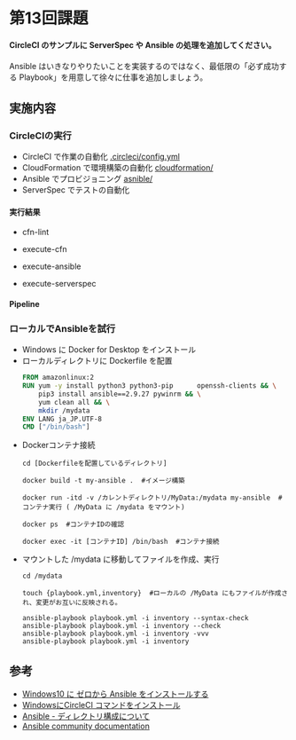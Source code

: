 # 第13回課題
#### CircleCI のサンプルに ServerSpec や Ansible の処理を追加してください。
Ansible はいきなりやりたいことを実装するのではなく、最低限の「必ず成功する Playbook」を用意して徐々に仕事を追加しましょう。
## 実施内容
### CircleCIの実行
- CircleCI で作業の自動化 [.circleci/config.yml](.circleci/config.yml)
- CloudFormation で環境構築の自動化 [cloudformation/](cloudformation/)
- Ansible でプロビジョニング [asnible/](ansible/)
- ServerSpec でテストの自動化
#### 実行結果
- cfn-lint

- execute-cfn

- execute-ansible

- execute-serverspec
#### Pipeline

### ローカルでAnsibleを試行
- Windows に Docker for Desktop をインストール
- ローカルディレクトリに Dockerfile を配置
    ```Dockerfile
    FROM amazonlinux:2
    RUN yum -y install python3 python3-pip      openssh-clients && \
        pip3 install ansible==2.9.27 pywinrm && \
        yum clean all && \
        mkdir /mydata
    ENV LANG ja_JP.UTF-8
    CMD ["/bin/bash"]
    ```
- Dockerコンテナ接続
    ```
    cd [Dockerfileを配置しているディレクトリ]

    docker build -t my-ansible .  #イメージ構築

    docker run -itd -v /カレントディレクトリ/MyData:/mydata my-ansible  #コンテナ実行 ( /MyData に /mydata をマウント)

    docker ps  #コンテナIDの確認

    docker exec -it [コンテナID] /bin/bash  #コンテナ接続
    ```
- マウントした /mydata に移動してファイルを作成、実行
    ```
    cd /mydata

    touch {playbook.yml,inventory}  #ローカルの /MyData にもファイルが作成され、変更がお互いに反映される。

    ansible-playbook playbook.yml -i inventory --syntax-check
    ansible-playbook playbook.yml -i inventory --check
    ansible-playbook playbook.yml -i inventory -vvv
    ansible-playbook playbook.yml -i inventory 
    ```

## 参考
- [Windows10 に ゼロから Ansible をインストールする](https://qiita.com/Tkm08/items/58e1fb7990387a2e9c76)
- [WindowsにCircleCI コマンドをインストール](https://net-newbie.com/2020/08/29/install-circleci-on-windows/)
- [Ansible - ディレクトリ構成について](https://qiita.com/makaaso-tech/items/0375081c1600b312e8b0)
- [Ansible community documentation](https://docs.ansible.com/)